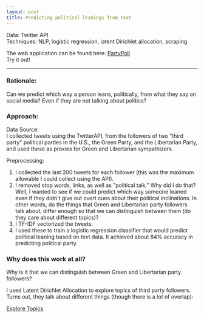 ```yaml
---
layout: post
title: Predicting political leanings from text
---
```


Data: Twitter API  
Techniques: NLP, logistic regression, latent Dirichlet allocation, scraping

The web application can be found here: [PartyPoll](http://partypoll.co/)  
Try it out!

---

### Rationale:
Can we predict which way a person leans, politically, from what they say on social media? Even if they are not talking about politics?

### Approach:
Data Source:  
I collected tweets using the TwitterAPI, from the followers of two "third party" political parties in the U.S., the Green Party, and the Libertarian Party, and used these as proxies for Green and Libertarian sympathizers. 

Preprocessing:  
1. I collected the last 200 tweets for each follower (this was the maximum allowable I could collect using the API).  
2. I removed stop words, links, as well as "political talk." Why did I do that? Well, I wanted to see if we could predict which way someone leaned even if they didn't give out overt cues about their political inclinations. In other words, do the things that Green and Libertarian party followers talk about, differ enough so that we can distinguish between them (do they care about different topics)?  
3. I TF-IDF vectorized the tweets.  
4. I used these to train a logistic regression classifier that would predict political leaning based on text data. It achieved about 84% accuracy in predicting political party.

### Why does this work at all?
Why is it that we can distinguish between Green and Libertarian party followers?  

I used Latent Dirichlet Allocation to explore topics of third party followers. Turns out, they talk about different things (though there is a lot of overlap):

[Explore Topics](http://partypoll.co/topics)
